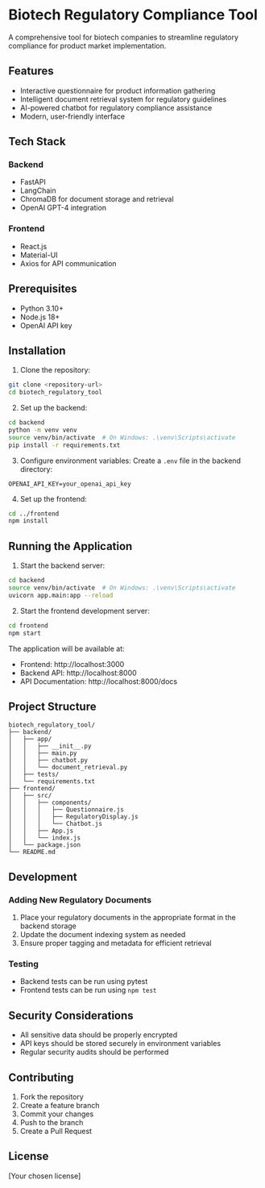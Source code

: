 # Biotech Regulatory Compliance Tool

A comprehensive tool for biotech companies to streamline regulatory compliance for product market implementation.

## Features

- Interactive questionnaire for product information gathering
- Intelligent document retrieval system for regulatory guidelines
- AI-powered chatbot for regulatory compliance assistance
- Modern, user-friendly interface

## Tech Stack

### Backend
- FastAPI
- LangChain
- ChromaDB for document storage and retrieval
- OpenAI GPT-4 integration

### Frontend
- React.js
- Material-UI
- Axios for API communication

## Prerequisites

- Python 3.10+
- Node.js 18+
- OpenAI API key

## Installation

1. Clone the repository:
```bash
git clone <repository-url>
cd biotech_regulatory_tool
```

2. Set up the backend:
```bash
cd backend
python -m venv venv
source venv/bin/activate  # On Windows: .\venv\Scripts\activate
pip install -r requirements.txt
```

3. Configure environment variables:
Create a `.env` file in the backend directory:
```
OPENAI_API_KEY=your_openai_api_key
```

4. Set up the frontend:
```bash
cd ../frontend
npm install
```

## Running the Application

1. Start the backend server:
```bash
cd backend
source venv/bin/activate  # On Windows: .\venv\Scripts\activate
uvicorn app.main:app --reload
```

2. Start the frontend development server:
```bash
cd frontend
npm start
```

The application will be available at:
- Frontend: http://localhost:3000
- Backend API: http://localhost:8000
- API Documentation: http://localhost:8000/docs

## Project Structure

```
biotech_regulatory_tool/
├── backend/
│   ├── app/
│   │   ├── __init__.py
│   │   ├── main.py
│   │   ├── chatbot.py
│   │   └── document_retrieval.py
│   ├── tests/
│   └── requirements.txt
├── frontend/
│   ├── src/
│   │   ├── components/
│   │   │   ├── Questionnaire.js
│   │   │   ├── RegulatoryDisplay.js
│   │   │   └── Chatbot.js
│   │   ├── App.js
│   │   └── index.js
│   └── package.json
└── README.md
```

## Development

### Adding New Regulatory Documents
1. Place your regulatory documents in the appropriate format in the backend storage
2. Update the document indexing system as needed
3. Ensure proper tagging and metadata for efficient retrieval

### Testing
- Backend tests can be run using pytest
- Frontend tests can be run using `npm test`

## Security Considerations
- All sensitive data should be properly encrypted
- API keys should be stored securely in environment variables
- Regular security audits should be performed

## Contributing
1. Fork the repository
2. Create a feature branch
3. Commit your changes
4. Push to the branch
5. Create a Pull Request

## License
[Your chosen license]
